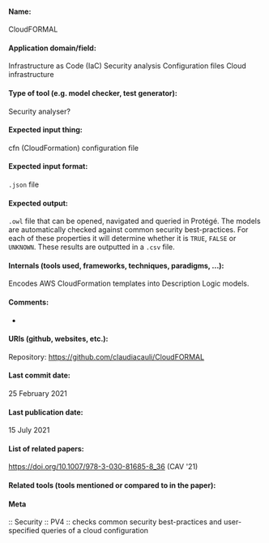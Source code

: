 #### Name:
CloudFORMAL

#### Application domain/field:
Infrastructure as Code (IaC)
Security analysis
Configuration files
Cloud infrastructure

#### Type of tool (e.g. model checker, test generator):
Security analyser?

#### Expected input thing:
cfn (CloudFormation) configuration file

#### Expected input format:
`.json` file

#### Expected output:
`.owl` file that can be opened, navigated and queried in Protégé.
The models are automatically checked against common security best-practices. For each of these properties it will determine whether it is `TRUE`, `FALSE` or `UNKNOWN`. These results are outputted in a `.csv` file.

#### Internals (tools used, frameworks, techniques, paradigms, ...):
Encodes AWS CloudFormation templates into Description Logic models.

#### Comments:
-

#### URIs (github, websites, etc.):
Repository: https://github.com/claudiacauli/CloudFORMAL

#### Last commit date:
25 February 2021

#### Last publication date:
15 July 2021

#### List of related papers:
https://doi.org/10.1007/978-3-030-81685-8_36 (CAV '21)

#### Related tools (tools mentioned or compared to in the paper):

#### Meta
:: Security
:: PV4 :: checks common security best-practices and user-specified queries of a cloud configuration